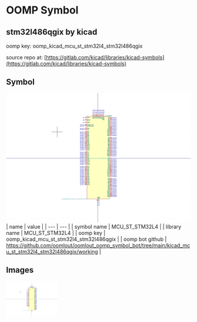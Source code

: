 # OOMP Symbol  
## stm32l486qgix  by kicad  
  
oomp key: oomp_kicad_mcu_st_stm32l4_stm32l486qgix  
  
source repo at: [https://gitlab.com/kicad/libraries/kicad-symbols](https://gitlab.com/kicad/libraries/kicad-symbols)  
## Symbol  
  
[![working.png](working_600.png)](working.png)  
| name | value | 
| --- | --- | 
| symbol name | MCU_ST_STM32L4 | 
| library name | MCU_ST_STM32L4 | 
| oomp key | oomp_kicad_mcu_st_stm32l4_stm32l486qgix | 
| oomp bot github | https://github.com/oomlout/oomlout_oomp_symbol_bot/tree/main/kicad_mcu_st_stm32l4_stm32l486qgix/working | 
## Images  
  
[![working.png](working_140.png)](working.png)  
